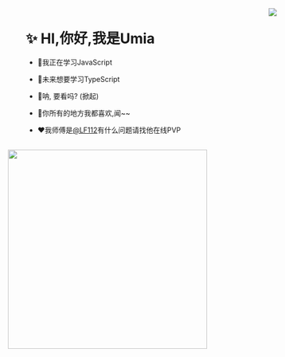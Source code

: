 <a href="https://github.com/anuraghazra/github-readme-stats">
  <img align="right" src="https://github-readme-stats.vercel.app/api?username=yume233" />
</a>

# ✨ HI,你好,我是Umia
* 📘我正在学习JavaScript

* 🔷未来想要学习TypeScript

* 💐呐, 要看吗? (掀起)

* 💌你所有的地方我都喜欢,闻~~

* ❤️我师傅是[@LF112](https://github.com/LF112)有什么问题请找他在线PVP
<img style="width:400px;margin:30px 0 0 -60px;" align="left" src="https://s2.loli.net/2022/07/25/a9sMmYvdLxpoWUP.jpg"></img>
